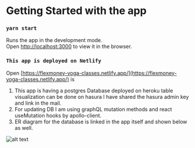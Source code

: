 # Getting Started with the app

### `yarn start`

Runs the app in the development mode.\
Open [http://localhost:3000](http://localhost:3000) to view it in the browser.

### `This app is deployed on Netlify `

Open [https://flexmoney-yoga-classes.netlify.app/](https://flexmoney-yoga-classes.netlify.app/) is 

1. This app is having a postgres Database deployed on heroku table visualization can be done on hasura I have shared the hasura admin key and link in the mail.
2. For updating DB I am using graphQL mutation methods and react useMutation hooks by apollo-client.
3. ER diagram for the database is linked in the app itself and shown below as well.

![alt text](https://i.ibb.co/8zKbKPb/erd.png)
